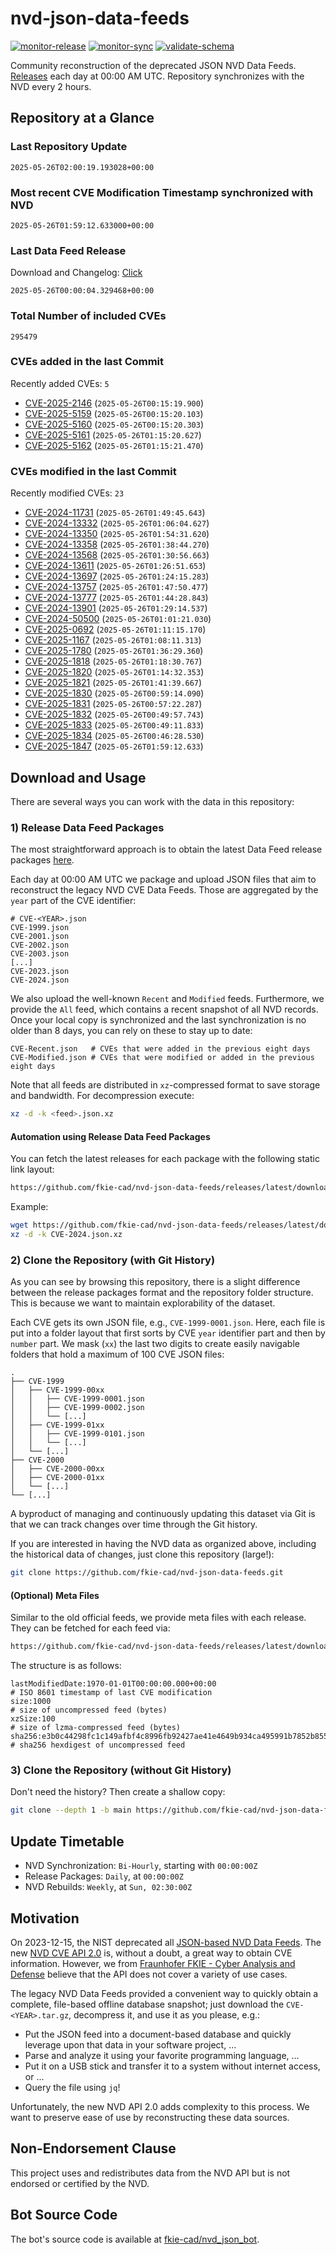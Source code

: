 # nvd-json-data-feeds

[![monitor-release](https://github.com/fkie-cad/nvd-json-data-feeds/actions/workflows/monitor_release.yml/badge.svg)](https://github.com/fkie-cad/nvd-json-data-feeds/actions/workflows/monitor_release.yml)
[![monitor-sync](https://github.com/fkie-cad/nvd-json-data-feeds/actions/workflows/monitor_sync.yml/badge.svg)](https://github.com/fkie-cad/nvd-json-data-feeds/actions/workflows/monitor_sync.yml)
[![validate-schema](https://github.com/fkie-cad/nvd-json-data-feeds/actions/workflows/validate_schema.yml/badge.svg)](https://github.com/fkie-cad/nvd-json-data-feeds/actions/workflows/validate_schema.yml)

Community reconstruction of the deprecated JSON NVD Data Feeds.
[Releases](https://github.com/fkie-cad/nvd-json-data-feeds/releases/latest) each day at 00:00 AM UTC.
Repository synchronizes with the NVD every 2 hours.

## Repository at a Glance

### Last Repository Update

```plain
2025-05-26T02:00:19.193028+00:00
```

### Most recent CVE Modification Timestamp synchronized with NVD

```plain
2025-05-26T01:59:12.633000+00:00
```

### Last Data Feed Release

Download and Changelog: [Click](https://github.com/fkie-cad/nvd-json-data-feeds/releases/latest)

```plain
2025-05-26T00:00:04.329468+00:00
```

### Total Number of included CVEs

```plain
295479
```

### CVEs added in the last Commit

Recently added CVEs: `5`

- [CVE-2025-2146](CVE-2025/CVE-2025-21xx/CVE-2025-2146.json) (`2025-05-26T00:15:19.900`)
- [CVE-2025-5159](CVE-2025/CVE-2025-51xx/CVE-2025-5159.json) (`2025-05-26T00:15:20.103`)
- [CVE-2025-5160](CVE-2025/CVE-2025-51xx/CVE-2025-5160.json) (`2025-05-26T00:15:20.303`)
- [CVE-2025-5161](CVE-2025/CVE-2025-51xx/CVE-2025-5161.json) (`2025-05-26T01:15:20.627`)
- [CVE-2025-5162](CVE-2025/CVE-2025-51xx/CVE-2025-5162.json) (`2025-05-26T01:15:21.470`)


### CVEs modified in the last Commit

Recently modified CVEs: `23`

- [CVE-2024-11731](CVE-2024/CVE-2024-117xx/CVE-2024-11731.json) (`2025-05-26T01:49:45.643`)
- [CVE-2024-13332](CVE-2024/CVE-2024-133xx/CVE-2024-13332.json) (`2025-05-26T01:06:04.627`)
- [CVE-2024-13350](CVE-2024/CVE-2024-133xx/CVE-2024-13350.json) (`2025-05-26T01:54:31.620`)
- [CVE-2024-13358](CVE-2024/CVE-2024-133xx/CVE-2024-13358.json) (`2025-05-26T01:38:44.270`)
- [CVE-2024-13568](CVE-2024/CVE-2024-135xx/CVE-2024-13568.json) (`2025-05-26T01:30:56.663`)
- [CVE-2024-13611](CVE-2024/CVE-2024-136xx/CVE-2024-13611.json) (`2025-05-26T01:26:51.653`)
- [CVE-2024-13697](CVE-2024/CVE-2024-136xx/CVE-2024-13697.json) (`2025-05-26T01:24:15.283`)
- [CVE-2024-13757](CVE-2024/CVE-2024-137xx/CVE-2024-13757.json) (`2025-05-26T01:47:50.477`)
- [CVE-2024-13777](CVE-2024/CVE-2024-137xx/CVE-2024-13777.json) (`2025-05-26T01:44:28.843`)
- [CVE-2024-13901](CVE-2024/CVE-2024-139xx/CVE-2024-13901.json) (`2025-05-26T01:29:14.537`)
- [CVE-2024-50500](CVE-2024/CVE-2024-505xx/CVE-2024-50500.json) (`2025-05-26T01:01:21.030`)
- [CVE-2025-0692](CVE-2025/CVE-2025-06xx/CVE-2025-0692.json) (`2025-05-26T01:11:15.170`)
- [CVE-2025-1167](CVE-2025/CVE-2025-11xx/CVE-2025-1167.json) (`2025-05-26T01:08:11.313`)
- [CVE-2025-1780](CVE-2025/CVE-2025-17xx/CVE-2025-1780.json) (`2025-05-26T01:36:29.360`)
- [CVE-2025-1818](CVE-2025/CVE-2025-18xx/CVE-2025-1818.json) (`2025-05-26T01:18:30.767`)
- [CVE-2025-1820](CVE-2025/CVE-2025-18xx/CVE-2025-1820.json) (`2025-05-26T01:14:32.353`)
- [CVE-2025-1821](CVE-2025/CVE-2025-18xx/CVE-2025-1821.json) (`2025-05-26T01:41:39.667`)
- [CVE-2025-1830](CVE-2025/CVE-2025-18xx/CVE-2025-1830.json) (`2025-05-26T00:59:14.090`)
- [CVE-2025-1831](CVE-2025/CVE-2025-18xx/CVE-2025-1831.json) (`2025-05-26T00:57:22.287`)
- [CVE-2025-1832](CVE-2025/CVE-2025-18xx/CVE-2025-1832.json) (`2025-05-26T00:49:57.743`)
- [CVE-2025-1833](CVE-2025/CVE-2025-18xx/CVE-2025-1833.json) (`2025-05-26T00:49:11.833`)
- [CVE-2025-1834](CVE-2025/CVE-2025-18xx/CVE-2025-1834.json) (`2025-05-26T00:46:28.530`)
- [CVE-2025-1847](CVE-2025/CVE-2025-18xx/CVE-2025-1847.json) (`2025-05-26T01:59:12.633`)


## Download and Usage

There are several ways you can work with the data in this repository:

### 1) Release Data Feed Packages

The most straightforward approach is to obtain the latest Data Feed release packages [here](https://github.com/fkie-cad/nvd-json-data-feeds/releases/latest).

Each day at 00:00 AM UTC we package and upload JSON files that aim to reconstruct the legacy NVD CVE Data Feeds.
Those are aggregated by the `year` part of the CVE identifier:

```
# CVE-<YEAR>.json
CVE-1999.json
CVE-2001.json
CVE-2002.json
CVE-2003.json
[...]
CVE-2023.json
CVE-2024.json
```

We also upload the well-known `Recent` and `Modified` feeds.
Furthermore, we provide the `All` feed, which contains a recent snapshot of all NVD records.
Once your local copy is synchronized and the last synchronization is no older than 8 days, you can rely on these to stay up to date:

```plain
CVE-Recent.json   # CVEs that were added in the previous eight days
CVE-Modified.json # CVEs that were modified or added in the previous eight days
```

Note that all feeds are distributed in `xz`-compressed format to save storage and bandwidth.
For decompression execute:

```sh
xz -d -k <feed>.json.xz
```

#### Automation using Release Data Feed Packages

You can fetch the latest releases for each package with the following static link layout:

```sh
https://github.com/fkie-cad/nvd-json-data-feeds/releases/latest/download/CVE-<YEAR>.json.xz
```

Example:

```sh
wget https://github.com/fkie-cad/nvd-json-data-feeds/releases/latest/download/CVE-2024.json.xz
xz -d -k CVE-2024.json.xz
```

### 2) Clone the Repository (with Git History)

As you can see by browsing this repository, there is a slight difference between the release packages format and the repository folder structure.
This is because we want to maintain explorability of the dataset.

Each CVE gets its own JSON file, e.g., `CVE-1999-0001.json`.
Here, each file is put into a folder layout that first sorts by CVE `year` identifier part and then by `number` part.
We mask (`xx`) the last two digits to create easily navigable folders that hold a maximum of 100 CVE JSON files:

```plain
.
├── CVE-1999
│   ├── CVE-1999-00xx
│   │   ├── CVE-1999-0001.json
│   │   ├── CVE-1999-0002.json
│   │   └── [...]
│   ├── CVE-1999-01xx
│   │   ├── CVE-1999-0101.json
│   │   └── [...]
│   └── [...]
├── CVE-2000
│   ├── CVE-2000-00xx
│   ├── CVE-2000-01xx
│   └── [...]
└── [...]
```

A byproduct of managing and continuously updating this dataset via Git is that we can track changes over time through the Git history.

If you are interested in having the NVD data as organized above, including the historical data of changes, just clone this repository (large!):

```sh
git clone https://github.com/fkie-cad/nvd-json-data-feeds.git
```

#### (Optional) Meta Files

Similar to the old official feeds, we provide meta files with each release. They can be fetched for each feed via:

```sh
https://github.com/fkie-cad/nvd-json-data-feeds/releases/latest/download/CVE-<YEAR>.meta
```

The structure is as follows:

```plain
lastModifiedDate:1970-01-01T00:00:00.000+00:00                          # ISO 8601 timestamp of last CVE modification
size:1000                                                               # size of uncompressed feed (bytes)
xzSize:100                                                              # size of lzma-compressed feed (bytes)
sha256:e3b0c44298fc1c149afbf4c8996fb92427ae41e4649b934ca495991b7852b855 # sha256 hexdigest of uncompressed feed
```

### 3) Clone the Repository (without Git History)

Don't need the history? Then create a shallow copy:

```sh
git clone --depth 1 -b main https://github.com/fkie-cad/nvd-json-data-feeds.git
```


## Update Timetable

* NVD Synchronization: `Bi-Hourly`, starting with `00:00:00Z`
* Release Packages: `Daily`, at `00:00:00Z`
* NVD Rebuilds: `Weekly`, at `Sun, 02:30:00Z`


## Motivation

On 2023-12-15, the NIST deprecated all [JSON-based NVD Data Feeds](https://nvd.nist.gov/vuln/data-feeds#divRetirementBanner-1).
The new [NVD CVE API 2.0](https://nvd.nist.gov/developers/vulnerabilities) is, without a doubt, a great way to obtain CVE information.
However, we from [Fraunhofer FKIE - Cyber Analysis and Defense](https://www.fkie.fraunhofer.de/en/departments/cad.html) believe that the API does not cover a variety of use cases.

The legacy NVD Data Feeds provided a convenient way to quickly obtain a complete, file-based offline database snapshot; just download the `CVE-<YEAR>.tar.gz`, decompress it, and use it as you please, e.g.:

- Put the JSON feed into a document-based database and quickly leverage upon that data in your software project, ...
- Parse and analyze it using your favorite programming language, ...
- Put it on a USB stick and transfer it to a system without internet access, or ...
- Query the file using `jq`!

Unfortunately, the new NVD API 2.0 adds complexity to this process.
We want to preserve ease of use by reconstructing these data sources.

## Non-Endorsement Clause

This project uses and redistributes data from the NVD API but is not endorsed or certified by the NVD.

## Bot Source Code

The bot's source code is available at [fkie-cad/nvd\_json\_bot](https://github.com/fkie-cad/nvd_json_bot).